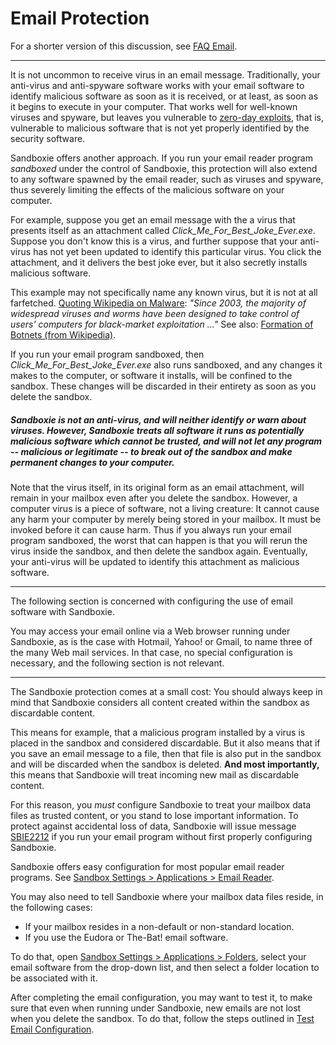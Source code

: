 # Email Protection

For a shorter version of this discussion, see [FAQ Email](FAQ_Email).

* * *

It is not uncommon to receive virus in an email message. Traditionally, your anti-virus and anti-spyware software works with your email software to identify malicious software as soon as it is received, or at least, as soon as it begins to execute in your computer. That works well for well-known viruses and spyware, but leaves you vulnerable to [zero-day exploits](http://en.wikipedia.org/wiki/Zero_day), that is, vulnerable to malicious software that is not yet properly identified by the security software.

Sandboxie offers another approach. If you run your email reader program _sandboxed_ under the control of Sandboxie, this protection will also extend to any software spawned by the email reader, such as viruses and spyware, thus severely limiting the effects of the malicious software on your computer.

For example, suppose you get an email message with the a virus that presents itself as an attachment called _Click_Me_For_Best_Joke_Ever.exe_. Suppose you don't know this is a virus, and further suppose that your anti-virus has not yet been updated to identify this particular virus. You click the attachment, and it delivers the best joke ever, but it also secretly installs malicious software.

This example may not specifically name any known virus, but it is not at all farfetched. [Quoting Wikipedia on Malware](http://en.wikipedia.org/wiki/Malware#Purposes): _"Since 2003, the majority of widespread viruses and worms have been designed to take control of users' computers for black-market exploitation ..."_ See also: [Formation of Botnets (from Wikipedia)](http://en.wikipedia.org/wiki/Botnet#Formation_and_exploitation).

If you run your email program sandboxed, then _Click_Me_For_Best_Joke_Ever.exe_ also runs sandboxed, and any changes it makes to the computer, or software it installs, will be confined to the sandbox. These changes will be discarded in their entirety as soon as you delete the sandbox.


##### Sandboxie is not an anti-virus, and will neither identify or warn about viruses. However, Sandboxie treats all software it runs as potentially malicious software which cannot be trusted, and will not let any program -- malicious or legitimate -- to break out of the sandbox and make permanent changes to your computer.


Note that the virus itself, in its original form as an email attachment, will remain in your mailbox even after you delete the sandbox. However, a computer virus is a piece of software, not a living creature: It cannot cause any harm your computer by merely being stored in your mailbox. It must be invoked before it can cause harm. Thus if you always run your email program sandboxed, the worst that can happen is that you will rerun the virus inside the sandbox, and then delete the sandbox again. Eventually, your anti-virus will be updated to identify this attachment as malicious software.

* * *

The following section is concerned with configuring the use of email software with Sandboxie.

You may access your email online via a Web browser running under Sandboxie, as is the case with Hotmail, Yahoo! or Gmail, to name three of the many Web mail services. In that case, no special configuration is necessary, and the following section is not relevant.

* * *

The Sandboxie protection comes at a small cost: You should always keep in mind that Sandboxie considers all content created within the sandbox as discardable content.

This means for example, that a malicious program installed by a virus is placed in the sandbox and considered discardable. But it also means that if you save an email message to a file, then that file is also put in the sandbox and will be discarded when the sandbox is deleted. **And most importantly,** this means that Sandboxie will treat incoming new mail as discardable content.

For this reason, you _must_ configure Sandboxie to treat your mailbox data files as trusted content, or you stand to lose important information. To protect against accidental loss of data, Sandboxie will issue message [SBIE2212](SBIE2212.md) if you run your email program without first properly configuring Sandboxie.

Sandboxie offers easy configuration for most popular email reader programs. See [Sandbox Settings > Applications > Email Reader](ApplicationsSettings#email).

You may also need to tell Sandboxie where your mailbox data files reside, in the following cases:

*   If your mailbox resides in a non-default or non-standard location.
*   If you use the Eudora or The-Bat! email software.

To do that, open [Sandbox Settings > Applications > Folders](ApplicationsSettings#folders), select your email software from the drop-down list, and then select a folder location to be associated with it.

After completing the email configuration, you may want to test it, to make sure that even when running under Sandboxie, new emails are not lost when you delete the sandbox. To do that, follow the steps outlined in [Test Email Configuration](TestEmailConfiguration.md).
